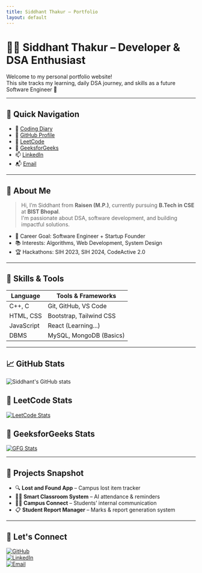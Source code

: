 ```yaml
---
title: Siddhant Thakur – Portfolio
layout: default
---
```


# 👨‍💻 Siddhant Thakur – Developer & DSA Enthusiast

Welcome to my personal portfolio website!  
This site tracks my learning, daily DSA journey, and skills as a future Software Engineer 🚀

---

## 📌 Quick Navigation

- 📘 [Coding Diary](./coding.md)
- 🧠 [GitHub Profile](https://github.com/Siddhantthakur132)
- 🔢 [LeetCode](https://leetcode.com/u/siddhantthakur132/)
- 💚 [GeeksforGeeks](https://www.geeksforgeeks.org/user/siddhantt9ge8/)
- 📫 [LinkedIn](https://www.linkedin.com/in/siddhantthakur132/)
- 📬 [Email](mailto:siddhantthakur132@gmail.com)

---

## 🧠 About Me

> Hi, I’m Siddhant from **Raisen (M.P.)**, currently pursuing **B.Tech in CSE** at **BIST Bhopal**.  
> I'm passionate about DSA, software development, and building impactful solutions.

- 🎯 Career Goal: Software Engineer + Startup Founder  
- 📚 Interests: Algorithms, Web Development, System Design  
- 🏆 Hackathons: SIH 2023, SIH 2024, CodeActive 2.0  

---

## 🧰 Skills & Tools

| Language     | Tools & Frameworks          |
|--------------|-----------------------------|
| C++, C       | Git, GitHub, VS Code        |
| HTML, CSS    | Bootstrap, Tailwind CSS     |
| JavaScript   | React (Learning...)         |
| DBMS         | MySQL, MongoDB (Basics)     |

---

## 📈 GitHub Stats

![Siddhant's GitHub stats](https://github-readme-stats.vercel.app/api?username=Siddhantthakur132&show_icons=true&theme=tokyonight)

## 🧮 LeetCode Stats

[![LeetCode Stats](https://leetcard.jacoblin.cool/siddhantthakur132?theme=dark&font=Karma&ext=activity)](https://leetcode.com/u/siddhantthakur132/)

## 📘 GeeksforGeeks Stats

[![GFG Stats](https://geeks-for-geeks-stats-api.vercel.app/?userName=siddhantt9ge8)](https://www.geeksforgeeks.org/user/siddhantt9ge8/)

---

## 💼 Projects Snapshot

- 🔍 **Lost and Found App** – Campus lost item tracker  
- 👨‍🏫 **Smart Classroom System** – AI attendance & reminders  
- 🧑‍🎓 **Campus Connect** – Students’ internal communication  
- 📋 **Student Report Manager** – Marks & report generation system  

---

## 🔗 Let's Connect

[![GitHub](https://img.shields.io/badge/GitHub-black?style=for-the-badge&logo=github)](https://github.com/Siddhantthakur132)  
[![LinkedIn](https://img.shields.io/badge/LinkedIn-blue?style=for-the-badge&logo=linkedin)](https://www.linkedin.com/in/siddhantthakur132/)  
[![Email](https://img.shields.io/badge/Gmail-red?style=for-the-badge&logo=gmail)](mailto:siddhantthakur132@gmail.com)
